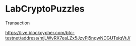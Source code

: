 # LabCryptoPuzzles

Transaction

https://live.blockcypher.com/btc-testnet/address/mjLWvRX7eaLZx5JzvPj5nqwNDGUTeiqVtJ/

